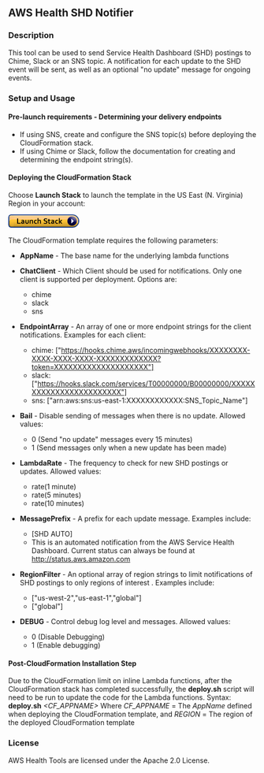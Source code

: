 ## AWS Health SHD Notifier

### Description

This tool can be used to send Service Health Dashboard (SHD) postings to Chime, Slack or an SNS topic. A notification for each update to the SHD event will be sent, as well as an optional "no update" message for ongoing events.

### Setup and Usage

#### Pre-launch requirements - Determining your delivery endpoints
- If using SNS, create and configure the SNS topic(s) before deploying the CloudFormation stack.
- If using Chime or Slack, follow the documentation for creating and determining the endpoint string(s). 

#### Deploying the CloudFormation Stack
Choose **Launch Stack** to launch the template in the US East (N. Virginia) Region in your account:

[![Launch AWS Health SMS Notifier](../images/cloudformation-launch-stack.png)](https://console.aws.amazon.com/cloudformation/home?region=us-east-1#/stacks/new?stackName=ShdNotifier&templateURL=https://s3.amazonaws.com/aws-health-tools-assets/cloudformation-templates/shd-notifier.yml)

The CloudFormation template requires the following parameters:

- **AppName** - The base name for the underlying lambda functions 

- **ChatClient** - Which Client should be used for notifications. Only one client is supported per deployment. Options are:
  - chime
  - slack
  - sns

- **EndpointArray** - An array of one or more endpoint strings for the client notifications. Examples for each client:
  - chime: ["https://hooks.chime.aws/incomingwebhooks/XXXXXXXX-XXXX-XXXX-XXXX-XXXXXXXXXXXXX?token=XXXXXXXXXXXXXXXXXXXX"]
  - slack: ["https://hooks.slack.com/services/T00000000/B00000000/XXXXXXXXXXXXXXXXXXXXXXXX"]
  - sns: ["arn:aws:sns:us-east-1:XXXXXXXXXXXX:SNS_Topic_Name"]

- **Bail** - Disable sending of messages when there is no update. Allowed values:
  - 0 (Send "no update" messages every 15 minutes)
  - 1 (Send messages only when a new update has been made)

- **LambdaRate** - The frequency to check for new SHD postings or updates. Allowed values:
  - rate(1 minute)
  - rate(5 minutes)
  - rate(10 minutes)

- **MessagePrefix** - A prefix for each update message. Examples include: 
  - [SHD AUTO]
  - This is an automated notification from the AWS Service Health Dashboard. Current status can always be found at http://status.aws.amazon.com

- **RegionFilter** - An optional array of region strings to limit notifications of SHD postings to only regions of interest . Examples include:
  - ["us-west-2","us-east-1","global"]
  - ["global"]

- **DEBUG** - Control debug log level and messages. Allowed values:
  - 0 (Disable Debugging)
  - 1 (Enable debugging)

#### Post-CloudFormation Installation Step
Due to the CloudFormation limit on inline Lambda functions, after the CloudFormation stack has completed successfully, the **deploy.sh** script will need to be run to update the code for the Lambda functions.
Syntax: **deploy.sh** *<CF_APPNAME>* *<REGION>*
Where *CF_APPNAME* = The *AppName* defined when deploying the CloudFormation template, and *REGION* = The region of the deployed CloudFormation template 
 
### License
AWS Health Tools are licensed under the Apache 2.0 License.